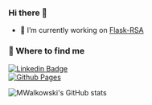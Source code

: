 ### Hi there 👋

- 🔭 I’m currently working on [Flask-RSA](https://github.com/mwalkowski/flask-rsa)
<!--
Here are some ideas to get you started:

- 🔭 I’m currently working on ...
- 🌱 I’m currently learning ...
- 👯 I’m looking to collaborate on ...
- 🤔 I’m looking for help with ...
- 💬 Ask me about ...
- 📫 How to reach me: ...
- 😄 Pronouns: ...
- ⚡ Fun fact: ...
-->

### 🤔 Where to find me

[![Linkedin Badge](https://img.shields.io/badge/-Michał%20Walkowski-blue?style=flat-square&logo=Linkedin&logoColor=white&link=https://www.linkedin.com/in/micha%C5%82-walkowski-9737309a/)](https://www.linkedin.com/in/micha%C5%82-walkowski-9737309a/)  
[![Github Pages](https://img.shields.io/badge/GitHub%20Pages-222222?style=for-the-badge&logo=GitHub%20Pages&logoColor=white)](https://mwalkowski.github.io)

![MWalkowski's GitHub stats](https://github-readme-stats.vercel.app/api?username=mwalkowski&show_icons=true&theme=vision-friendly-dark)
